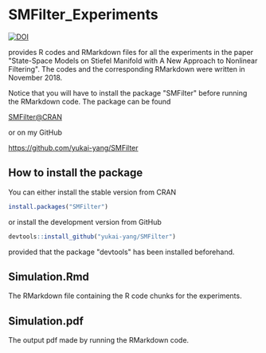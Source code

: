# SMFilter_Experiments

[![DOI](https://zenodo.org/badge/DOI/10.5281/zenodo.2529541.svg)](https://doi.org/10.5281/zenodo.2529541)

provides R codes and RMarkdown files for all the experiments in the paper "State-Space Models on Stiefel Manifold with A New Approach to Nonlinear Filtering". The codes and the corresponding RMarkdown were written in November 2018.

Notice that you will have to install the package "SMFilter" before running the RMarkdown code. The package can be found

[SMFilter@CRAN](https://CRAN.R-project.org/package=SMFilter)

or on my GitHub

https://github.com/yukai-yang/SMFilter

How to install the package
--------------------------

You can either install the stable version from CRAN

``` r
install.packages("SMFilter")
```

or install the development version from GitHub

``` r
devtools::install_github("yukai-yang/SMFilter")
```

provided that the package "devtools" has been installed beforehand.

## Simulation.Rmd
The RMarkdown file containing the R code chunks for the experiments.

## Simulation.pdf
The output pdf made by running the RMarkdown code.
